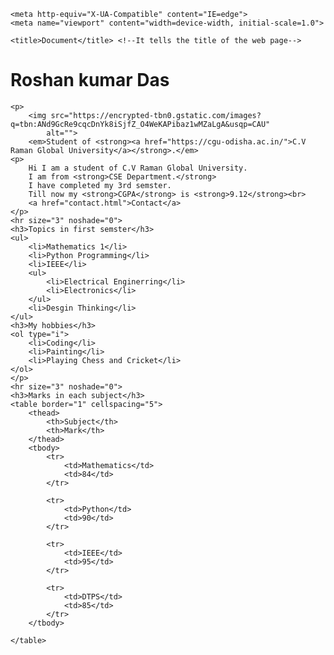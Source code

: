 <!DOCTYPE html> <!--It describes the version of the HTML i.e HTML 5-->
<html lang="en">

<head> <!--It tells about the web page and how to handle it-->
    <meta charset="UTF-8">
    <!--It gives the data associtate to the web page amd charset refers to which text is used 
    UTF-8 refers to the unicode character-->

    <meta http-equiv="X-UA-Compatible" content="IE=edge">
    <meta name="viewport" content="width=device-width, initial-scale=1.0">

    <title>Document</title> <!--It tells the title of the web page-->
</head>

<body>
    <h1>Roshan kumar Das</h1>

    <p>
        <img src="https://encrypted-tbn0.gstatic.com/images?q=tbn:ANd9GcRe9cqcDnYk8iSjfZ_O4WeKAPibaz1wMZaLgA&usqp=CAU"
            alt="">
        <em>Student of <strong><a href="https://cgu-odisha.ac.in/">C.V Raman Global University</a></strong>.</em>
    <p>
        Hi I am a student of C.V Raman Global University.
        I am from <strong>CSE Department.</strong>
        I have completed my 3rd semster.
        Till now my <strong>CGPA</strong> is <strong>9.12</strong><br>
        <a href="contact.html">Contact</a>
    </p>
    <hr size="3" noshade="0">
    <h3>Topics in first semster</h3>
    <ul>
        <li>Mathematics 1</li>
        <li>Python Programming</li>
        <li>IEEE</li>
        <ul>
            <li>Electrical Enginerring</li>
            <li>Electronics</li>
        </ul>
        <li>Desgin Thinking</li>
    </ul>
    <h3>My hobbies</h3>
    <ol type="i">
        <li>Coding</li>
        <li>Painting</li>
        <li>Playing Chess and Cricket</li>
    </ol>
    </p>
    <hr size="3" noshade="0">
    <h3>Marks in each subject</h3>
    <table border="1" cellspacing="5">
        <thead>
            <th>Subject</th>
            <th>Mark</th>
        </thead>
        <tbody>
            <tr>
                <td>Mathematics</td>
                <td>84</td>
            </tr>

            <tr>
                <td>Python</td>
                <td>90</td>
            </tr>

            <tr>
                <td>IEEE</td>
                <td>95</td>
            </tr>

            <tr>
                <td>DTPS</td>
                <td>85</td>
            </tr>
        </tbody>

    </table>
</body>

</html>
